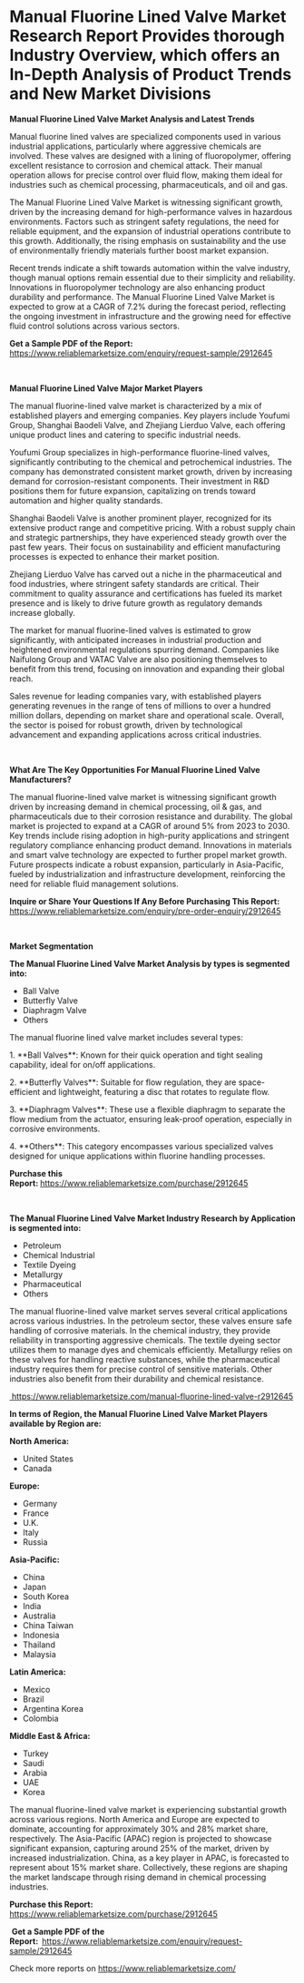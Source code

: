 <p><h1>Manual Fluorine Lined Valve Market Research Report Provides thorough Industry Overview, which offers an In-Depth Analysis of Product Trends and New Market Divisions</h1></p><p><strong>Manual Fluorine Lined Valve Market Analysis and Latest Trends</strong></p>
<p><p>Manual fluorine lined valves are specialized components used in various industrial applications, particularly where aggressive chemicals are involved. These valves are designed with a lining of fluoropolymer, offering excellent resistance to corrosion and chemical attack. Their manual operation allows for precise control over fluid flow, making them ideal for industries such as chemical processing, pharmaceuticals, and oil and gas.</p><p>The Manual Fluorine Lined Valve Market is witnessing significant growth, driven by the increasing demand for high-performance valves in hazardous environments. Factors such as stringent safety regulations, the need for reliable equipment, and the expansion of industrial operations contribute to this growth. Additionally, the rising emphasis on sustainability and the use of environmentally friendly materials further boost market expansion.</p><p>Recent trends indicate a shift towards automation within the valve industry, though manual options remain essential due to their simplicity and reliability. Innovations in fluoropolymer technology are also enhancing product durability and performance. The Manual Fluorine Lined Valve Market is expected to grow at a CAGR of 7.2% during the forecast period, reflecting the ongoing investment in infrastructure and the growing need for effective fluid control solutions across various sectors.</p></p>
<p><strong>Get a Sample PDF of the Report:&nbsp;</strong> <a href="https://www.reliablemarketsize.com/enquiry/request-sample/2912645?utm_campaign=2932&utm_medium=2&utm_source=Github&utm_content=ia&utm_term=12032025&utm_id=manual-fluorine-lined-valve">https://www.reliablemarketsize.com/enquiry/request-sample/2912645</a></p>
<p>&nbsp;</p>
<p><strong>Manual Fluorine Lined Valve Major Market Players</strong></p>
<p><p>The manual fluorine-lined valve market is characterized by a mix of established players and emerging companies. Key players include Youfumi Group, Shanghai Baodeli Valve, and Zhejiang Lierduo Valve, each offering unique product lines and catering to specific industrial needs.</p><p>Youfumi Group specializes in high-performance fluorine-lined valves, significantly contributing to the chemical and petrochemical industries. The company has demonstrated consistent market growth, driven by increasing demand for corrosion-resistant components. Their investment in R&D positions them for future expansion, capitalizing on trends toward automation and higher quality standards.</p><p>Shanghai Baodeli Valve is another prominent player, recognized for its extensive product range and competitive pricing. With a robust supply chain and strategic partnerships, they have experienced steady growth over the past few years. Their focus on sustainability and efficient manufacturing processes is expected to enhance their market position.</p><p>Zhejiang Lierduo Valve has carved out a niche in the pharmaceutical and food industries, where stringent safety standards are critical. Their commitment to quality assurance and certifications has fueled its market presence and is likely to drive future growth as regulatory demands increase globally.</p><p>The market for manual fluorine-lined valves is estimated to grow significantly, with anticipated increases in industrial production and heightened environmental regulations spurring demand. Companies like Naifulong Group and VATAC Valve are also positioning themselves to benefit from this trend, focusing on innovation and expanding their global reach.</p><p>Sales revenue for leading companies vary, with established players generating revenues in the range of tens of millions to over a hundred million dollars, depending on market share and operational scale. Overall, the sector is poised for robust growth, driven by technological advancement and expanding applications across critical industries.</p></p>
<p>&nbsp;</p>
<p><strong>What Are The Key Opportunities For Manual Fluorine Lined Valve Manufacturers?</strong></p>
<p><p>The manual fluorine-lined valve market is witnessing significant growth driven by increasing demand in chemical processing, oil & gas, and pharmaceuticals due to their corrosion resistance and durability. The global market is projected to expand at a CAGR of around 5% from 2023 to 2030. Key trends include rising adoption in high-purity applications and stringent regulatory compliance enhancing product demand. Innovations in materials and smart valve technology are expected to further propel market growth. Future prospects indicate a robust expansion, particularly in Asia-Pacific, fueled by industrialization and infrastructure development, reinforcing the need for reliable fluid management solutions.</p></p>
<p><strong>Inquire or Share Your Questions If Any Before Purchasing This Report:</strong> <a href="https://www.reliablemarketsize.com/enquiry/pre-order-enquiry/2912645?utm_campaign=2932&utm_medium=2&utm_source=Github&utm_content=ia&utm_term=12032025&utm_id=manual-fluorine-lined-valve">https://www.reliablemarketsize.com/enquiry/pre-order-enquiry/2912645</a></p>
<p>&nbsp;</p>
<p><strong>Market Segmentation</strong></p>
<p><strong>The Manual Fluorine Lined Valve Market Analysis by types is segmented into:</strong></p>
<p><ul><li>Ball Valve</li><li>Butterfly Valve</li><li>Diaphragm Valve</li><li>Others</li></ul></p>
<p><p>The manual fluorine lined valve market includes several types: </p><p>1. **Ball Valves**: Known for their quick operation and tight sealing capability, ideal for on/off applications.  </p><p>2. **Butterfly Valves**: Suitable for flow regulation, they are space-efficient and lightweight, featuring a disc that rotates to regulate flow.  </p><p>3. **Diaphragm Valves**: These use a flexible diaphragm to separate the flow medium from the actuator, ensuring leak-proof operation, especially in corrosive environments.  </p><p>4. **Others**: This category encompasses various specialized valves designed for unique applications within fluorine handling processes.</p></p>
<p><strong>Purchase this Report:&nbsp;</strong><a href="https://www.reliablemarketsize.com/purchase/2912645?utm_campaign=2932&utm_medium=2&utm_source=Github&utm_content=ia&utm_term=12032025&utm_id=manual-fluorine-lined-valve">https://www.reliablemarketsize.com/purchase/2912645</a></p>
<p>&nbsp;</p>
<p><strong>The Manual Fluorine Lined Valve Market Industry Research by Application is segmented into:</strong></p>
<p><ul><li>Petroleum</li><li>Chemical Industrial</li><li>Textile Dyeing</li><li>Metallurgy</li><li>Pharmaceutical</li><li>Others</li></ul></p>
<p><p>The manual fluorine-lined valve market serves several critical applications across various industries. In the petroleum sector, these valves ensure safe handling of corrosive materials. In the chemical industry, they provide reliability in transporting aggressive chemicals. The textile dyeing sector utilizes them to manage dyes and chemicals efficiently. Metallurgy relies on these valves for handling reactive substances, while the pharmaceutical industry requires them for precise control of sensitive materials. Other industries also benefit from their durability and chemical resistance.</p></p>
<p><a href="https://www.reliablemarketsize.com/manual-fluorine-lined-valve-r2912645?utm_campaign=2932&utm_medium=2&utm_source=Github&utm_content=ia&utm_term=12032025&utm_id=manual-fluorine-lined-valve">&nbsp;https://www.reliablemarketsize.com/manual-fluorine-lined-valve-r2912645</a></p>
<p><strong>In terms of Region, the Manual Fluorine Lined Valve Market Players available by Region are:</strong></p>
<p>
    <p> <strong> North America: </strong>
        <ul>
            <li>United States</li>
            <li>Canada</li>
        </ul>
        </p> 
    <p> <strong> Europe: </strong>
        <ul>
            <li>Germany</li>
            <li>France</li>
            <li>U.K.</li>
            <li>Italy</li>
            <li>Russia</li>
        </ul>
        </p> 
    <p> <strong> Asia-Pacific: </strong>
        <ul>
            <li>China</li>
            <li>Japan</li>
            <li>South Korea</li>
            <li>India</li>
            <li>Australia</li>
            <li>China Taiwan</li>
            <li>Indonesia</li>
            <li>Thailand</li>
            <li>Malaysia</li>
        </ul>
        </p> 
    <p> <strong> Latin America: </strong>
        <ul>
            <li>Mexico</li>
            <li>Brazil</li>
            <li>Argentina Korea</li>
            <li>Colombia</li>
        </ul>
        </p> 
    <p> <strong> Middle East & Africa: </strong>
        <ul>
            <li>Turkey</li>
            <li>Saudi</li>
            <li>Arabia</li>
            <li>UAE</li>
            <li>Korea</li>
        </ul>
    </p>
    </p>
<p><p>The manual fluorine-lined valve market is experiencing substantial growth across various regions. North America and Europe are expected to dominate, accounting for approximately 30% and 28% market share, respectively. The Asia-Pacific (APAC) region is projected to showcase significant expansion, capturing around 25% of the market, driven by increased industrialization. China, as a key player in APAC, is forecasted to represent about 15% market share. Collectively, these regions are shaping the market landscape through rising demand in chemical processing industries.</p></p>
<p><strong>Purchase this Report: </strong><a href="https://www.reliablemarketsize.com/purchase/2912645?utm_campaign=2932&utm_medium=2&utm_source=Github&utm_content=ia&utm_term=12032025&utm_id=manual-fluorine-lined-valve">https://www.reliablemarketsize.com/purchase/2912645</a></p>
<p>&nbsp;<strong>Get a Sample PDF of the Report:&nbsp;&nbsp;</strong><a href="https://www.reliablemarketsize.com/enquiry/request-sample/2912645?utm_campaign=2932&utm_medium=2&utm_source=Github&utm_content=ia&utm_term=12032025&utm_id=manual-fluorine-lined-valve">https://www.reliablemarketsize.com/enquiry/request-sample/2912645</a></p>
<p><strong></strong></p>
<p>Check more reports on <a href="https://www.reliablemarketsize.com/?utm_campaign=2932&utm_medium=2&utm_source=Github&utm_content=ia&utm_term=12032025&utm_id=manual-fluorine-lined-valve">https://www.reliablemarketsize.com/</a></p>